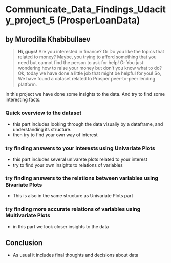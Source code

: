 
# Communicate_Data_Findings_Udacity_project_5 (ProsperLoanData)
## by Murodilla Khabibullaev

>**Hi, guys!** Are you interested in finance? Or Do you like the topics that related to money? Maybe, you trying to afford something that you need but cannot find the person to ask for help! Or You just wondering how to raise your money but don't you know what to do? Ok, today we have done a little job that might be helpful for you! So, We have found a dataset related to Prosper peer-to-peer lending platform.

In this project we have done some insights to the data. And try to find some interesting facts.

### Quick overview to the dataset

- this part includes looking through the data visually by a dataframe, and understanding its structure.
- then try to find your own way of interest

### try finding answers to your interests using Univariate Plots

- this part includes several univarete plots related to your interest
- try to find your own insights to relations of variables

### try finding answers to the relations between variables using Bivariate Plots

- This is also in the same structure as Univariate Plots part

### try finding more accurate relations of variables using Multivariate Plots

- in this part we look closer insights to the data

## Conclusion

- As usual it includes final thoughts and decisions about data

